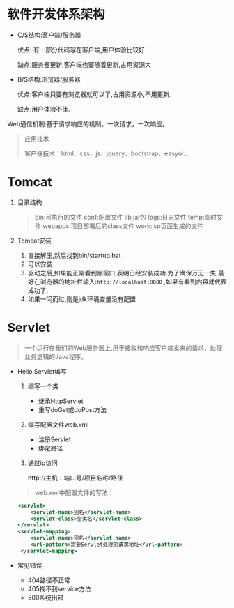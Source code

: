 # 软件开发体系架构

- C/S结构:客户端/服务器

  优点: 有一部分代码写在客户端,用户体验比较好

  缺点:服务器更新,客户端也要随着更新,占用资源大

- B/S结构:浏览器/服务器

  优点:客户端只要有浏览器就可以了,占用资源小,不用更新.

  缺点:用户体验不佳.

Web通信机制:基于请求响应的机制。一次请求，一次响应。

> 应用技术
>
> 客户端技术：html、css、js、jquery、bootstrap、easyui...

# Tomcat

1. 目录结构

   > bin:可执行的文件
   > conf:配置文件
   > lib:jar包
   > logs:日志文件
   > temp:临时文件
   > webapps:项目部署后的class文件
   > work:jsp页面生成的文件

2. Tomcat安装
   1. 直接解压,然后找到bin/startup.bat
   2. 可以安装
   3. 驱动之后,如果能正常看到黑窗口,表明已经安装成功.为了确保万无一失,最好在浏览器的地址栏输入:`http://localhost:8080` ,如果有看到内容就代表成功了.
   4. 如果一闪而过,则是jdk环境变量没有配置

# Servlet

> 一个运行在我们的Web服务器上,用于接收和响应客户端发来的请求，处理业务逻辑的Java程序。

- Hello Servlet编写

  1. 编写一个类

     - 继承HttpServlet
     - 重写doGet或doPost方法

  2. 编写配置文件web.xml

     - 注册Servlet
     - 绑定路径

  3. 通过ip访问

     http://主机：端口号/项目名称/路径

  > web.xml中配置文件的写法：

  ```xml
  <servlet>
      <servlet-name>别名</servlet-name>
      <servlet-class>全类名</servlet-class>
  </servlet>
  <servlet-mapping>
      <servlet-name>别名</servlet-name>
      <url-pattern>需要Servlet处理的请求地址</url-pattern>
   </servlet-mapping>
  ```

- 常见错误

  - 404路径不正常
  - 405找不到service方法
  - 500系统出错